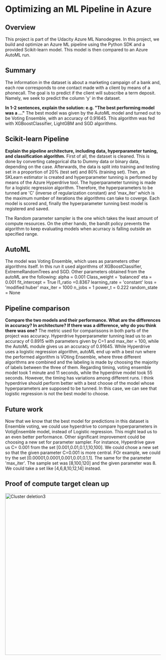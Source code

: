 # Optimizing an ML Pipeline in Azure

## Overview
This project is part of the Udacity Azure ML Nanodegree.
In this project, we build and optimize an Azure ML pipeline using the Python SDK and a provided Scikit-learn model.
This model is then compared to an Azure AutoML run.

## Summary
The information in the dataset is about a marketing campaign of a bank and, each row corresponds to one contact made with a client by means of a phonecall. The goal is to predict if the client will subscribe a term deposit. Namely, we seek to predict the column 'y' in the dataset.

**In 1-2 sentences, explain the solution: e.g. "The best performing model was a ..."**
The best model was given by the AutoML model and turned out to be Voting Ensemble, with an accuracy of 0.91645. This algorithm was fed with XGBoostClassifier, LightGBM and SGD algorithms. 

## Scikit-learn Pipeline
**Explain the pipeline architecture, including data, hyperparameter tuning, and classification algorithm.**
First of all, the dataset is cleaned. This is done by converting categorical dta to Dummy data or binary data, depending on the case. Afterwards, the data is split into training and testing set in a proportion of 20% (test set) and 80% (training set). 
Then, an SKLearn estimator is created and hyperparameter tunning is performed by means of the Azure Hyperdrive tool. The hyperparameter tunning is made for a logistic regression algorithm. Therefore, the hyperparameters to be tunned are 'C' (inverse of regularization constant) and 'max_iter' which is the maximum number of iterations the algorithms can take to coverge.
Each model is scored and, finally the hyperparameter tunning best model is registered and saved.

The Random parameter sampler is the one which takes the least amount of compute resources. On the other hando, the bandit policy prevents the algorithm to keep evaluating models when acurracy is falling outside an specified range.

## AutoML
The model was Voting Ensemble, which uses as parameters other algorithms itself. In this run it used algorithms of XGBoostClassifier, ExtremeRandomTrees and SGD. Other parameters obtained from the autoML are the following:
alpha = 0.001
Class_weight = 'balanced'
eta = 0.001
fit_intercept = True
l1_ratio =0.8367
learning_rate = 'constant'
loss = 'modified huber'
max_iter = 1000
n_jobs = 1
power_t = 0.222
random_state = None

## Pipeline comparison
**Compare the two models and their performance. What are the differences in accuracy? In architecture? If there was a difference, why do you think there was one?**
The metric used for comparissons in both parts of the project was accuracy. Hyperdrive hyperparameter tunning lead us to an accuracy of 0.8915 with parameters given by C=1 and max_iter = 100, while the AutoML module gives us an accuracy of 0.91645. While Hyperdrive uses a logistic regression algorithm, autoML end up with a best run where the performed algorithm is VOting Ensemble, where three different algorithms are combined and the labeling is made by choosing the majority of labels between the three of them. Regarding timing, voting ensemble model took 1 minute and 11 seconds, while the hyperdrive model took 55 seconds. However, the timing has variations among different runs. I think hyperdrive should perform better with a best choose of the model whose hyperparameters are supposed to be tunned. In this case, we can see that logistic regression is not the best model to choose.

## Future work
Now that we know that the best model for predictions in this dataset is Ensemble voting, we could use hyperdrive to compare hyperparameters in VotigEnsemble model, instead of Logistic regression. This might lead us to an even better performance. Other significant improvement could be choosing a new set for parameter sampler. For instance, Hyperdrive gave us C= 0.001 from the set [0.001,0.01,0.1,1,10,100]. We could chose a new set so that the given parameter C=0.001 is more central. FOr example, we could try the set [0.00001,0.0001,0.001,0.01,0.1,1]. The same for the parameter 'max_iter'. The sample set was [8,100,120] and the given parameter was 8. We could take a set like [4,6,8,10,12,14] instead. 

## Proof of compute target clean up 
<img width="524" alt="Cluster deletion3" src="https://user-images.githubusercontent.com/25666364/100962772-fe69ab00-34f2-11eb-95c7-5cee77020d3d.PNG">
